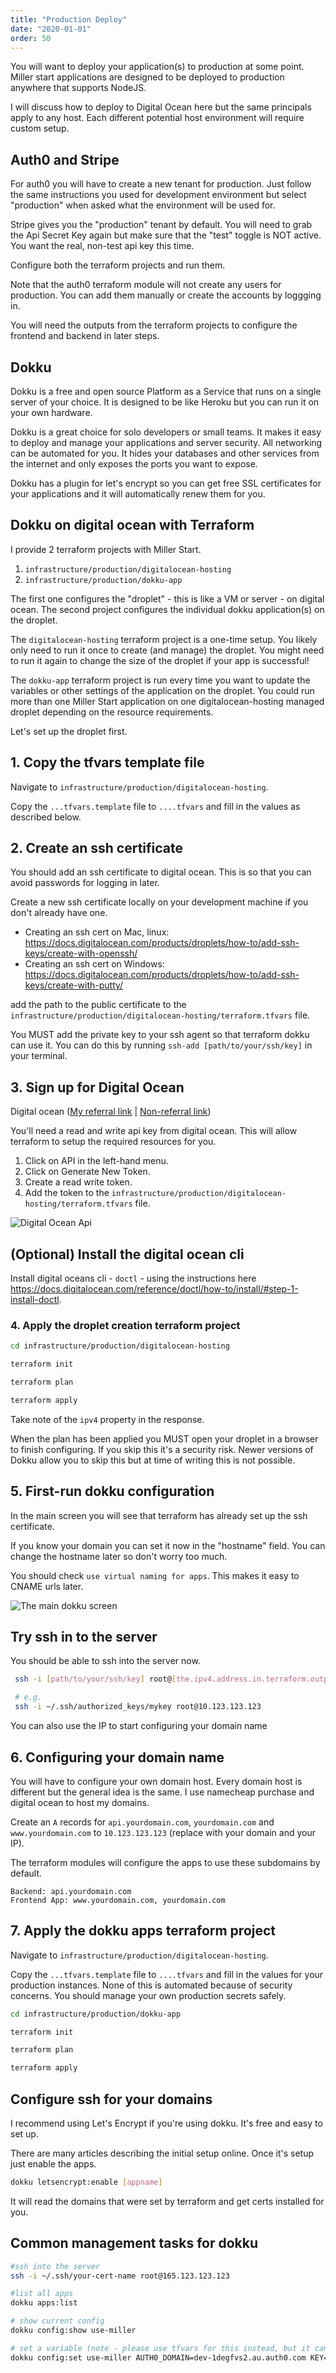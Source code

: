 ```yaml
---
title: "Production Deploy"
date: "2020-01-01"
order: 50
---
```


You will want to deploy your application(s) to production at some point. Miller start applications are designed to be deployed to production anywhere that supports NodeJS.

I will discuss how to deploy to Digital Ocean here but the same principals apply to any host. Each different potential host environment will require custom setup.

## Auth0 and Stripe

For auth0 you will have to create a new tenant for production. Just follow the same instructions you used for development environment but select "production" when asked what the environment will be used for.

Stripe gives you the "production" tenant by default. You will need to grab the Api Secret Key again but make sure that the "test" toggle is NOT active. You want the real, non-test api key this time.

Configure both the terraform projects and run them.

Note that the auth0 terraform module will not create any users for production. You can add them manually or create the accounts by loggging in.

You will need the outputs from the terraform projects to configure the frontend and backend in later steps.

## Dokku

Dokku is a free and open source Platform as a Service that runs on a single server of your choice. It is designed to be like Heroku but you can run it on your own hardware.

Dokku is a great choice for solo developers or small teams. It makes it easy to deploy and manage your applications and server security. All networking can be automated for you. It hides your databases and other services from the internet and only exposes the ports you want to expose.

Dokku has a plugin for let's encrypt so you can get free SSL certificates for your applications and it will automatically renew them for you.

## Dokku on digital ocean with Terraform

I provide 2 terraform projects with Miller Start.

1. `infrastructure/production/digitalocean-hosting`
2. `infrastructure/production/dokku-app`

The first one configures the "droplet" - this is like a VM or server - on digital ocean. The second project configures the individual dokku application(s) on the droplet.

The `digitalocean-hosting` terraform project is a one-time setup. You likely only need to run it once to create (and manage) the droplet. You might need to run it again to change the size of the droplet if your app is successful!

The `dokku-app` terraform project is run every time you want to update the variables or other settings of the application on the droplet. You could run more than one Miller Start application on one digitalocean-hosting managed droplet depending on the resource requirements.

Let's set up the droplet first.

## 1. Copy the tfvars template file

Navigate to `infrastructure/production/digitalocean-hosting`.

Copy the `...tfvars.template` file to `....tfvars` and fill in the values as described below.

## 2. Create an ssh certificate

You should add an ssh certificate to digital ocean. This is so that you can avoid passwords for logging in later.

Create a new ssh certificate locally on your development machine if you don't already have one.

-   Creating an ssh cert on Mac, linux: https://docs.digitalocean.com/products/droplets/how-to/add-ssh-keys/create-with-openssh/
-   Creating an ssh cert on Windows: https://docs.digitalocean.com/products/droplets/how-to/add-ssh-keys/create-with-putty/

add the path to the public certificate to the `infrastructure/production/digitalocean-hosting/terraform.tfvars` file.

You MUST add the private key to your ssh agent so that terraform dokku can use it. You can do this by running `ssh-add [path/to/your/ssh/key]` in your terminal.

## 3. Sign up for Digital Ocean

Digital ocean ([My referral link](https://m.do.co/c/1ee4e460bc81) | [Non-referral link](https://www.digitalocean.com/))

You'll need a read and write api key from digital ocean. This will allow terraform to setup the required resources for you.

1. Click on API in the left-hand menu.
1. Click on Generate New Token.
1. Create a read write token.
1. Add the token to the `infrastructure/production/digitalocean-hosting/terraform.tfvars` file.

![Digital Ocean Api](./dokku-production-images/digioceanapikey.png)

## (Optional) Install the digital ocean cli

Install digital oceans cli - `doctl` - using the instructions here https://docs.digitalocean.com/reference/doctl/how-to/install/#step-1-install-doctl.

### 4. Apply the droplet creation terraform project

```bash
cd infrastructure/production/digitalocean-hosting

terraform init

terraform plan

terraform apply
```

Take note of the `ipv4` property in the response.

When the plan has been applied you MUST open your droplet in a browser to finish configuring. If you skip this it's a security risk. Newer versions of Dokku allow you to skip this but at time of writing this is not possible.

## 5. First-run dokku configuration

In the main screen you will see that terraform has already set up the ssh certificate.

If you know your domain you can set it now in the "hostname" field. You can change the hostname later so don't worry too much.

You should check `use virtual naming for apps`. This makes it easy to CNAME urls later.

![The main dokku screen](./dokku-production-images/dokku-first-page.png)

## Try ssh in to the server

You should be able to ssh into the server now.

```bash
 ssh -i [path/to/your/ssh/key] root@[the.ipv4.address.in.terraform.output]

 # e.g.
 ssh -i ~/.ssh/authorized_keys/mykey root@10.123.123.123
```

You can also use the IP to start configuring your domain name

## 6. Configuring your domain name

You will have to configure your own domain host. Every domain host is different but the general idea is the same. I use namecheap purchase and digital ocean to host my domains.

Create an `A` records for `api.yourdomain.com`, `yourdomain.com` and `www.yourdomain.com` to `10.123.123.123` (replace with your domain and your IP).

The terraform modules will configure the apps to use these subdomains by default.

```
Backend: api.yourdomain.com
Frontend App: www.yourdomain.com, yourdomain.com
```

## 7. Apply the dokku apps terraform project

Navigate to `infrastructure/production/digitalocean-hosting`.

Copy the `...tfvars.template` file to `....tfvars` and fill in the values for your production instances. None of this is automated because of security concerns. You should manage your own production secrets safely.

```bash
cd infrastructure/production/dokku-app

terraform init

terraform plan

terraform apply

```

## Configure ssh for your domains

I recommend using Let's Encrypt if you're using dokku. It's free and easy to set up.

There are many articles describing the initial setup online. Once it's setup just enable the apps.

```bash
dokku letsencrypt:enable [appname]

```

It will read the domains that were set by terraform and get certs installed for you.

## Common management tasks for dokku

```bash
#ssh into the server
ssh -i ~/.ssh/your-cert-name root@165.123.123.123

#list all apps
dokku apps:list

# show current config
dokku config:show use-miller

# set a variable (note - please use tfvars for this instead, but it can be handy to hack in a value temporarily)
dokku config:set use-miller AUTH0_DOMAIN=dev-1degfvs2.au.auth0.com KEY=VAL

```
